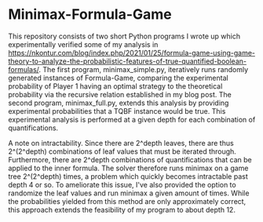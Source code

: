 # Minimax-Formula-Game
This repository consists of two short Python programs I wrote up which experimentally verified some of my analysis in https://nkontur.com/blog/index.php/2021/01/25/formula-game-using-game-theory-to-analyze-the-probabilistic-features-of-true-quantified-boolean-formulas/. The first program, minimax_simple.py, iteratively runs randomly generated instances of Formula-Game, comparing the experimental probability of Player 1 having an optimal strategy to the theoretical probability via the recursive relation established in my blog post. The second program, minimax_full.py, extends this analysis by providing experimental probabilities that a TQBF instance would be true. This experimental analysis is performed at a given depth for each combination of quantifications. 

A note on intractability. Since there are 2^depth leaves, there are thus 2^(2^depth) combinations of leaf values that must be iterated through. Furthermore, there are 2^depth combinations of quantifications that can be applied to the inner formula. The solver therefore runs minimax on a game tree 2^(2^depth) times, a problem which quickly becomes intractable past depth 4 or so. To ameliorate this issue, I've also provided the option to randomize the leaf values and run minimax a given amount of times. While the probabilities yielded from this method are only approximately correct, this approach extends the feasibility of my program to about depth 12.
